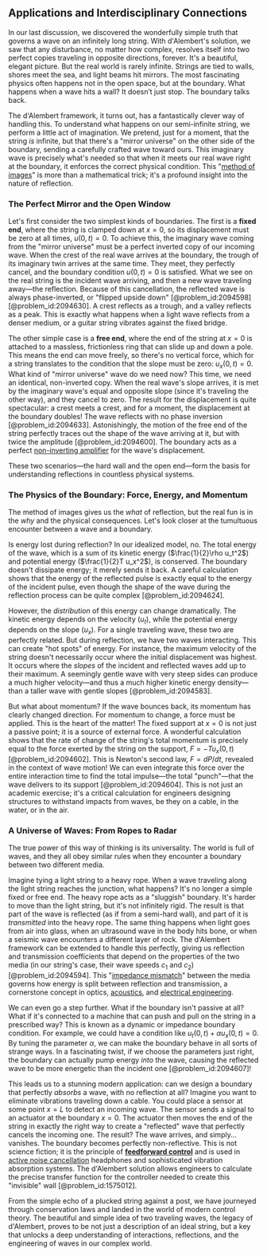 ## Applications and Interdisciplinary Connections

In our last discussion, we discovered the wonderfully simple truth that governs a wave on an infinitely long string. With d'Alembert's solution, we saw that any disturbance, no matter how complex, resolves itself into two perfect copies traveling in opposite directions, forever. It's a beautiful, elegant picture. But the real world is rarely infinite. Strings are tied to walls, shores meet the sea, and light beams hit mirrors. The most fascinating physics often happens not in the open space, but at the boundary. What happens when a wave hits a wall? It doesn’t just stop. The boundary talks back.

The d'Alembert framework, it turns out, has a fantastically clever way of handling this. To understand what happens on our semi-infinite string, we perform a little act of imagination. We pretend, just for a moment, that the string *is* infinite, but that there's a "mirror universe" on the other side of the boundary, sending a carefully crafted wave toward ours. This imaginary wave is precisely what's needed so that when it meets our real wave right at the boundary, it enforces the correct physical condition. This "[method of images](@article_id:135741)" is more than a mathematical trick; it's a profound insight into the nature of reflection.

### The Perfect Mirror and the Open Window

Let's first consider the two simplest kinds of boundaries. The first is a **fixed end**, where the string is clamped down at $x=0$, so its displacement must be zero at all times, $u(0,t)=0$. To achieve this, the imaginary wave coming from the "mirror universe" must be a perfect inverted copy of our incoming wave. When the crest of the real wave arrives at the boundary, the trough of its imaginary twin arrives at the same time. They meet, they perfectly cancel, and the boundary condition $u(0,t)=0$ is satisfied. What we see on the real string is the incident wave arriving, and then a new wave traveling away—the reflection. Because of this cancellation, the reflected wave is always phase-inverted, or "flipped upside down" [@problem_id:2094598] [@problem_id:2094630]. A crest reflects as a trough, and a valley reflects as a peak. This is exactly what happens when a light wave reflects from a denser medium, or a guitar string vibrates against the fixed bridge.

The other simple case is a **free end**, where the end of the string at $x=0$ is attached to a massless, frictionless ring that can slide up and down a pole. This means the end can move freely, so there's no vertical force, which for a string translates to the condition that the slope must be zero: $u_x(0,t)=0$. What kind of "mirror universe" wave do we need now? This time, we need an identical, non-inverted copy. When the real wave's slope arrives, it is met by the imaginary wave's equal and opposite slope (since it's traveling the other way), and they cancel to zero. The result for the displacement is quite spectacular: a crest meets a crest, and for a moment, the displacement at the boundary doubles! The wave reflects with no phase inversion [@problem_id:2094633]. Astonishingly, the motion of the free end of the string perfectly traces out the shape of the wave arriving at it, but with twice the amplitude [@problem_id:2094600]. The boundary acts as a perfect [non-inverting amplifier](@article_id:271634) for the wave's displacement.

These two scenarios—the hard wall and the open end—form the basis for understanding reflections in countless physical systems.

### The Physics of the Boundary: Force, Energy, and Momentum

The method of images gives us the *what* of reflection, but the real fun is in the *why* and the physical consequences. Let's look closer at the tumultuous encounter between a wave and a boundary.

Is energy lost during reflection? In our idealized model, no. The total energy of the wave, which is a sum of its kinetic energy ($\frac{1}{2}\rho u_t^2$) and potential energy ($\frac{1}{2}T u_x^2$), is conserved. The boundary doesn't dissipate energy; it merely sends it back. A careful calculation shows that the energy of the reflected pulse is exactly equal to the energy of the incident pulse, even though the shape of the wave during the reflection process can be quite complex [@problem_id:2094624].

However, the *distribution* of this energy can change dramatically. The kinetic energy depends on the velocity ($u_t$), while the potential energy depends on the slope ($u_x$). For a single traveling wave, these two are perfectly related. But during reflection, we have two waves interacting. This can create "hot spots" of energy. For instance, the maximum velocity of the string doesn't necessarily occur where the initial displacement was highest. It occurs where the *slopes* of the incident and reflected waves add up to their maximum. A seemingly gentle wave with very steep sides can produce a much higher velocity—and thus a much higher kinetic energy density—than a taller wave with gentle slopes [@problem_id:2094583].

But what about momentum? If the wave bounces back, its momentum has clearly changed direction. For momentum to change, a force must be applied. This is the heart of the matter! The fixed support at $x=0$ is not just a passive point; it is a source of external force. A wonderful calculation shows that the rate of change of the string's total momentum is precisely equal to the force exerted by the string on the support, $F = -T u_x(0,t)$ [@problem_id:2094602]. This is Newton's second law, $F=dP/dt$, revealed in the context of wave motion! We can even integrate this force over the entire interaction time to find the total impulse—the total "punch"—that the wave delivers to its support [@problem_id:2094604]. This is not just an academic exercise; it's a critical calculation for engineers designing structures to withstand impacts from waves, be they on a cable, in the water, or in the air.

### A Universe of Waves: From Ropes to Radar

The true power of this way of thinking is its universality. The world is full of waves, and they all obey similar rules when they encounter a boundary between two different media.

Imagine tying a light string to a heavy rope. When a wave traveling along the light string reaches the junction, what happens? It's no longer a simple fixed or free end. The heavy rope acts as a "sluggish" boundary. It's harder to move than the light string, but it's not infinitely rigid. The result is that part of the wave is reflected (as if from a semi-hard wall), and part of it is *transmitted* into the heavy rope. The same thing happens when light goes from air into glass, when an ultrasound wave in the body hits bone, or when a seismic wave encounters a different layer of rock. The d'Alembert framework can be extended to handle this perfectly, giving us reflection and transmission coefficients that depend on the properties of the two media (in our string's case, their wave speeds $c_1$ and $c_2$) [@problem_id:2094594]. This "[impedance mismatch](@article_id:260852)" between the media governs how energy is split between reflection and transmission, a cornerstone concept in optics, [acoustics](@article_id:264841), and [electrical engineering](@article_id:262068).

We can even go a step further. What if the boundary isn't passive at all? What if it's connected to a machine that can push and pull on the string in a prescribed way? This is known as a dynamic or impedance boundary condition. For example, we could have a condition like $u_t(0,t) + \alpha u_x(0,t) = 0$. By tuning the parameter $\alpha$, we can make the boundary behave in all sorts of strange ways. In a fascinating twist, if we choose the parameters just right, the boundary can actually pump energy *into* the wave, causing the reflected wave to be more energetic than the incident one [@problem_id:2094607]!

This leads us to a stunning modern application: can we design a boundary that perfectly *absorbs* a wave, with no reflection at all? Imagine you want to eliminate vibrations traveling down a cable. You could place a sensor at some point $x=L$ to detect an incoming wave. The sensor sends a signal to an actuator at the boundary $x=0$. The actuator then moves the end of the string in exactly the right way to create a "reflected" wave that perfectly cancels the incoming one. The result? The wave arrives, and simply... vanishes. The boundary becomes perfectly non-reflective. This is not science fiction; it is the principle of **[feedforward control](@article_id:153182)** and is used in [active noise cancellation](@article_id:168877) headphones and sophisticated vibration absorption systems. The d'Alembert solution allows engineers to calculate the precise transfer function for the controller needed to create this "invisible" wall [@problem_id:1575012].

From the simple echo of a plucked string against a post, we have journeyed through conservation laws and landed in the world of modern control theory. The beautiful and simple idea of two traveling waves, the legacy of d'Alembert, proves to be not just a description of an ideal string, but a key that unlocks a deep understanding of interactions, reflections, and the engineering of waves in our complex world.